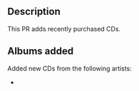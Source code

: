 ## Description

This PR adds recently purchased CDs.

## Albums added

Added new CDs from the following artists:

- 
